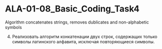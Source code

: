 # ALA-01-08_Basic_Coding_Task4
Algorithm concatenates strings, removes dublicates and non-alphabetic symbols


4. Реализовать алгоритм конкатенации двух строк, содержащих только символы латинского алфавита, исключая повторяющиеся символы.
